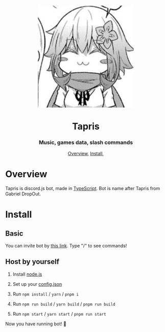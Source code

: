 <p align="center">
 <img width=300px src="assets/icon.jpg" alt="Bot logo">
 <h1 align="center">Tapris</h1>
 <h3 align="center">Music, games data, slash commands</h3>
</p>

<p align="center">
 <a href="#overview">Overview</a>,
 <a href="#install">Install</a>,
</p>

# Overview

Tapris is discord.js bot, made in [TypeScript](https://www.typescriptlang.org/).
Bot is name after Tapris from Gabriel DropOut.

# Install

## Basic

You can invite bot by [this link]().
Type "/" to see commands!

## Host by yourself

1. Install [node.js](https://nodejs.org/)

1. Set up your [config.json](src/config.json)

1. Run `npm install` / `yarn` / `pnpm i`

1. Run `npm run build` / `yarn build` / `pnpm run build`

1. Run `npm start` / `yarn start` / `pnpm run start`

Now you have running bot! 🎉
